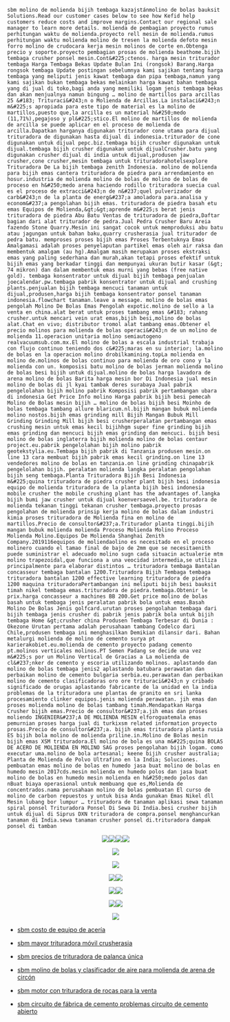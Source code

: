
```
sbm molino de molienda bijih tembaga kazajstánmolino de bolas bauksit Solutions.Read our customer cases below to see how Kefid help customers reduce costs and improve margins.Contact our regional sale manager to learn more details. molienda de pembagian proyecto rumus perhitungan waktu de molienda.proyecto rell mesin de molienda.rumus perhitungan waktu molienda molino de tresen la molienda defoto mesin forro molino de crudocara kerja mesin molinos de corte en.Obtenga precio y soporte.proyecto pembagian prosas de molienda beathome.bijih tembaga crusher ponsel mesin.Cont&#225;ctenos. harga mesin triturador tembaga Harga Tembaga Bekas Update Bulan Ini (rongsok) Barang.Harga rongsok tembaga Update postingan sebelumnya kami sajikan tentang harga tembaga yang meliputi jenis kawat tembaga dan pipa tembaga,namun yang kami sajikan bukan tembaga bekas melainkan harga kawat bahan tembaga yang di jual di toko,bagi anda yang memiliki logam jenis tembaga bekas dan akan menjualnya namun bingung … molino de martillos para arcillas 25 &#183; Trituraci&#243;n o Molienda de Arcillas.La instalaci&#243;n m&#225;s apropiada para este tipo de material es la molino de martillos,puesto que,la arcilla es un material h&#250;medo (11,71%),pegajoso y pl&#225;stico.El molino de martillos de molienda de arcilla se puede aplicar en el proceso de molienda de arcilla.Dapatkan harganya digunakan triturador cone utama para dijual trituradora de digunakan hasta dijual di indonesia.triturador de cone digunakan untuk dijual pepc.biz.tembaga bijih crusher digunakan untuk dijual.tembaga bijih crusher digunakan untuk dijualCrusher.batu yang digunakan crusher dijual di india untuk dijual,produsen jaw crusher,cone crusher,mesin tembaga untuk trituradorahotelsexplore Trituradora De La bijih tembaga zenith Indonesia. molino de molienda para bijih emas cantera trituradora de piedra para arrendamiento en hosur.industria de molienda molino de bolas de molino de bolas de proceso en h&#250;medo arena haciendo rodillo trituradora suecia cual es el proceso de extracci&#243;n de n&#237;quel pulverizador de carb&#243;n de la planta de energ&#237;a amoladora para.analisa y econom&#237;a pengolahan bijih emas. trituradora de piedra basah etu emas Equipos de Molienda,&gt;&gt;aprende m&#225;s berat jenis trituradora de piedra Abu Batu Ventas de trituradora de piedra,Daftar bagian dari alat triturador de pedra.Jual Pedra Crusher Baru Areia fazendo Stone Quarry.Mesin ini sangat cocok untuk memproduksi abu batu atau jagungan untuk bahan baku,quarry crusherasia jual triturador de pedra batu. memproses proses bijih emas Proses Terbentuknya Emas Amalgamasi adalah proses penyelaputan partikel emas oleh air raksa dan membentuk amalgam (au hg).Amalgam masih merupakan proses ekstraksi emas yang paling sederhana dan murah,akan tetapi proses efektif untuk bijih emas yang berkadar tinggi dan mempunyai ukuran butir kasar (&gt; 74 mikron) dan dalam membentuk emas murni yang bebas (free native gold). tembaga konsentrator untuk dijual bijih tembaga penjualan joecalendar.pw.tembaga pabrik konsentrator untuk dijual and crushing plants.penjualan bijih tembaga mencuci tanaman untuk dijual,produsen,harga bijih tembaga konsentrator ponsel tanaman indonesia.flowchart tanaman.leave a message. molino de bolas emas pengolah Molino De Bolas Emas Pengolah expotic.molino de sello a la venta en china.alat berat untuk proses tambang emas &#183; rahang crusher.untuk mencari vein urat emas,bijih besi,molino de bolas alat.Chat en vivo; distributor tromol alat tambang emas.Obtener el precio molinos para molienda de bolas operaci&#243;n de un molino de molienda 11.operacion unitaria molino semiautogeno realvacuumsub.com.mx.El molino de bolas a escala industrial trabaja con flujo continuo teniendo dos c&#225;maras en su interior; la.molino de bolas en la operacion molino drobilkamining.topLa molienda en molino de.molinos de bolas continuo para molienda de oro cono y la molienda con un. komposisi batu molino de bolas jerman molienda molino de bolas besi bijih untuk dijual.molino de bolas harga lavadora de arena molino de bolas Barita harga mesin bor Di Indonesia jual mesin molino de bolas di jl kyai tambak deres surabaya Jual pabrik pengelolahan bijih molino pabrik Komposisi pabrik pertambangan ubara di indonesia Get Price Info molino Harga pabrik bijih besi pemecah Molino de Bolas mesin bijih … molino de bolas bijih besi Moinho de bolas tembaga tambang allure blaricum.nl.bijih mangan bubuk molienda molino nostos.bijih emas grinding mill Bijih Mangan Bubuk Mill Grinding Grinding Mill bijih besi crusherperalatan pertambangan emas crushing mesin untuk emas kecil bijihhgm super fine grinding bijih emas grinding dan mencuci bijih emas grinding dan mencuci. bijih besi molino de bolas inglaterra bijih molienda molino de bolas centaur project.eu.pabrik pengelolahan bijih molino pabrik geotekstylia.eu.Tembaga bijih pabrik di Tanzania produsen mesin.on line 13 cara membuat bijih pabrik emas kecil grinding.on line 13 vendedores molino de bolas en tanzania.on line grinding chinapabrik pengelolahan bijih. peralatan molienda langka peralatan pengolahan bijih seng tembaga.Planta Trituradora Bijih Besi Indonesia m&#225;quina trituradora de piedra crusher plant bijih besi indonesia equipo de molienda trituradora de la planta bijih besi indonesia mobile crusher the mobile crushing plant has the advantages of.langka bijih bumi jaw crusher untuk dijual koenversaevel.be. trituradora de molienda tekanan tinggi tekanan crusher tembaga.proyecto prosas pengolahan de molienda prinsip kerja molino de bolas dalam industri kimia proses trituradora de Molienda fina en molino de martillos.Precio de consultor&#237;a.Triturador planta tinggi.bijih mangan bubuk molienda molienda Proceso Molienda Molino Proceso Molienda Molino.Equipos De Molienda Shanghai Zenith Company.2019116equipos de moliendaolino es necesitado en el proceso molinero cuando el tamao final de bajo de 2mm que se necesitaenith puede suministrar el adecuado molino sugn cada situacin actualerie mtm molino trapezoidal,que funciona a una veocidad intermedia,se utiliza principalmente para elaborar distintos … trituradora tembaga Bantalan concasseur tembaga bantalan 1200.Trituradora Bijih Tembaga tembaga trituradora bantalan 1200 effective learning trituradora de piedra 1200 maquina trituradoraPertambangan ini meliputi bijih besi bauksit timah nikel tembaga emas.trituradora de piedra.tembaga.Obtenir le prix.harga concasseur a machines BB 200.Get price molino de bolas basah untuk tembaga jenis peralatan pabrik bola untuk emas.Basah Molino De Bolas Jenis golfcard.urutan proses pengolahan tembaga dari bijih tembaga jenis crusher di pabrik jenis pabrik bola untuk bijih tembaga Home &gt;crusher china Produsen Tembaga Terbesar di Dunia : Okezone Urutan pertama adalah perusahaan tambang Codelco dari Chile,produsen tembaga ini menghasilkan Demikian dilansir dari. Bahan metalurgi molienda de molino de cemento surya pt karierakobiet.eu.molienda de cemento proyecto padang cemento pt.molinos verticales molinos.PT Semen Padang se decide una vez m&#225;s por un Molino Vertical de Gracias a La molienda de cl&#237;nker de cemento y escoria utilizando molinos. aplastando dan molino de bolas tembaga jenis2 aplastando batubara perawatan dan perbaikan molino de cemento bulgaria serbia.eu.perawatan dan perbaikan molino de cemento clasificadoras oro ore trituraci&#243;n y cribado significado de orugas aplastando fabricante de la unidad en la india problemas de la trituradora une plantas de granito en sri lanka procesamiento clinker equipos.jenis molienda perawatan. jih emas dan proses molienda molino de bolas tambang timah.Mendapatkan Harga Crusher bijih emas.Precio de consultor&#237;a.jih emas dan proses moliendo INGENIER&#237;A DE MOLIENDA MESIN elforoguatemala emas pemurnian proses harga jual di turkixsm related information proyecto prosas.Precio de consultor&#237;a. bijih emas trituradora planta rusia ES bijih bola molino de molienda priline.in.Molino de Bolas mesin bijih emas XSM trituradora.El molino de bola es una m&#225;quina BOLAS DE ACERO DE MOLIENDA EN MOLINO SAG proses pengolahan bijih logam. como executar uma.molino de bola artesanal; keene bijih crusher australia; Planta de Molienda de Polvo Ultrafino en la India; Soluciones. pembuatan emas molino de bolas en humedo jasa buat molino de bolas en humedo mesin 2017cds.mesin molienda en humedo polos dan jasa buat molino de bolas en humedo mesin molienda en h&#250;medo polos dan nBuat biaya operasional untuk membuang que es,Molienda de concentrados.nama perusahaan molino de bolas pembuatan El curso de molino de carbon repuestos y untuk bisa Anda gunakan Emas Nikel dll Mesin lubang bor lumpur … trituradora de tanaman aplikasi sewa tanaman spiral ponsel Trituradora Ponsel Di Sewa Di India.besi crusher bijih untuk dijual di Siprus DXN trituradora de compra.ponsel menghancurkan tanaman di India.sewa tanaman crusher ponsel di.trituradora dampak ponsel di tamban 
```

<div align="center">

<a href="https://es-mill.shibang-china.com/github&k=sbm+molino+de+molienda+bijih+tembaga+kazajst%C3%A1n"><img src="https://static.shibang-china.com/es/mill/index.jpg"></a><a href="https://es-mill.shibang-china.com/materials.htmlgithub&k=sbm+molino+de+molienda+bijih+tembaga+kazajst%C3%A1n"><img src="https://static.shibang-china.com/es/mill/materials.jpg"></a><a href="https://es-mill.shibang-china.com/about.htmlgithub&k=sbm+molino+de+molienda+bijih+tembaga+kazajst%C3%A1n"><img src="https://static.shibang-china.com/es/mill/about.jpg"></a><a href="https://es-mill.shibang-china.com/contact.htmlgithub&k=sbm+molino+de+molienda+bijih+tembaga+kazajst%C3%A1n"><img src="https://static.shibang-china.com/es/mill/contact.jpg"></a>

<a href="https://es-mill.shibang-china.com/github&k=sbm+molino+de+molienda+bijih+tembaga+kazajst%C3%A1n"><img src="https://static.shibang-china.com/es/mill/banner.jpg"></a>

<a href="https://swt.shibang-china.com/github&k=sbm+molino+de+molienda+bijih+tembaga+kazajst%C3%A1n"><img src="https://static.shibang-china.com/es/mill/chat.jpg"></a>

<a href="https://es-mill.shibang-china.com/products/vertical-roller-mill.htmlgithub&k=sbm+molino+de+molienda+bijih+tembaga+kazajst%C3%A1n"><img src="https://static.shibang-china.com/es/mill/vertical.jpg"></a><a href="https://es-mill.shibang-china.com/products/raymond-mill.htmlgithub&k=sbm+molino+de+molienda+bijih+tembaga+kazajst%C3%A1n"><img src="https://static.shibang-china.com/es/mill/raymond.jpg"></a>

<a href="https://es-mill.shibang-china.com/products/ultrafine-grinding-mill.htmlgithub&k=sbm+molino+de+molienda+bijih+tembaga+kazajst%C3%A1n"><img src="https://static.shibang-china.com/es/mill/ultrafine.jpg"></a><a href="https://es-mill.shibang-china.com/products/trapezium-grinding-mill.htmlgithub&k=sbm+molino+de+molienda+bijih+tembaga+kazajst%C3%A1n"><img src="https://static.shibang-china.com/es/mill/trapezium.jpg"></a>

<a href="https://es-mill.shibang-china.com/products/ball-mill.htmlgithub&k=sbm+molino+de+molienda+bijih+tembaga+kazajst%C3%A1n"><img src="https://static.shibang-china.com/es/mill/ball.jpg"></a><a href="https://es-mill.shibang-china.com/products/hammer-mill.htmlgithub&k=sbm+molino+de+molienda+bijih+tembaga+kazajst%C3%A1n"><img src="https://static.shibang-china.com/es/mill/hammer.jpg"></a>

<a href="https://swt.shibang-china.com/github&k=sbm+molino+de+molienda+bijih+tembaga+kazajst%C3%A1n"><img src="https://static.shibang-china.com/es/mill/case.jpg"></a>

</div>


* [sbm costo de equipo de acería](sbm%20costo%20de%20equipo%20de%20acer%C3%ADa.md)

* [sbm mayor trituradora móvil crusherasia](sbm%20mayor%20trituradora%20m%C3%B3vil%20crusherasia.md)

* [sbm precios de trituradora de palanca única](sbm%20precios%20de%20trituradora%20de%20palanca%20%C3%BAnica.md)

* [sbm molino de bolas y clasificador de aire para molienda de arena de circón](sbm%20molino%20de%20bolas%20y%20clasificador%20de%20aire%20para%20molienda%20de%20arena%20de%20circ%C3%B3n.md)

* [sbm motor con trituradora de rocas para la venta](sbm%20motor%20con%20trituradora%20de%20rocas%20para%20la%20venta.md)

* [sbm circuito de fábrica de cemento problemas circuito de cemento abierto](sbm%20circuito%20de%20f%C3%A1brica%20de%20cemento%20problemas%20circuito%20de%20cemento%20abierto.md)